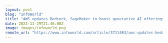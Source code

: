 ```yaml
---
layout: post
blog: "InfoWorld"
title: "AWS updates Bedrock, SageMaker to boost generative AI offerings"
date: 2023-11-29T21:46:00Z
image: images/infoworld.png
remote_url: "https://www.infoworld.com/article/3711463/aws-updates-bedrock-sagemaker-to-boost-generative-ai-offerings.html#tk.rss_applicationdevelopment"
---
```

